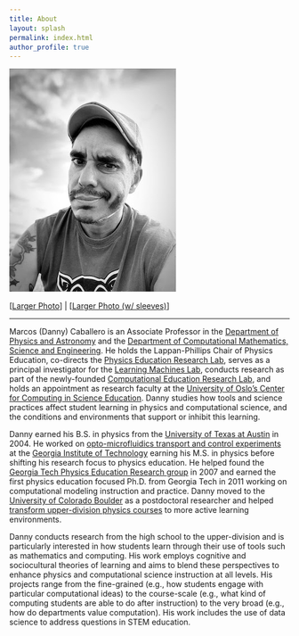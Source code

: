 ```yaml
---
title: About
layout: splash
permalink: index.html
author_profile: true
---
```


![Danny](./assets/img/dc_4.jpg)

[[Larger Photo](./assets/img/dc_4_large.jpg)] | [[Larger Photo (w/ sleeves)](./assets/img/dc_prof_3_large.jpeg)]

------


Marcos (Danny) Caballero is an Associate Professor in the [Department of Physics and Astronomy](https://pa.msu.edu/) and the [Department of Computational Mathematics, Science and Engineering](https://cmse.msu.edu/). He holds the Lappan-Phillips Chair of Physics Education, co-directs the [Physics Education Research Lab](https://perl.natsci.msu.edu/), serves as a principal investigator for the [Learning Machines Lab](https://learningmachineslab.github.io/), conducts research as part of the newly-founded [Computational Education Research Lab](https://msu-cerl.github.io/), and holds an appointment as research faculty at the [University of Oslo’s Center for Computing in Science Education](https://www.mn.uio.no/ccse/english/). Danny studies how tools and science practices affect student learning in physics and computational science, and the conditions and environments that support or inhibit this learning.

Danny earned his B.S. in physics from the [University of Texas at Austin](https://ph.utexas.edu/) in 2004. He worked on [opto-microfluidics transport and control experiments](https://schatzlab.gatech.edu/) at the [Georgia Institute of Technology](https://physics.gatech.edu/about) earning his M.S. in physics before shifting his research focus to physics education. He helped found the [Georgia Tech Physics Education Research group](https://per.gatech.edu/) in 2007 and earned the first physics education focused Ph.D. from Georgia Tech in 2011 working on computational modeling instruction and practice. Danny moved to the [University of Colorado Boulder](https://www.colorado.edu/per/) as a postdoctoral researcher and helped [transform upper-division physics courses](https://www.colorado.edu/per/resources/course-materials) to more active learning environments.

Danny conducts research from the high school to the upper-division and is particularly interested in how students learn through their use of tools such as mathematics and computing. His work employs cognitive and sociocultural theories of learning and aims to blend these perspectives to enhance physics and computational science  instruction at all levels. His projects range from the fine-grained (e.g., how students engage with particular computational ideas) to the course-scale (e.g., what kind of computing students are able to do after instruction) to the very broad (e.g., how do departments value computation). His work includes the use of data science to address questions in STEM education.
